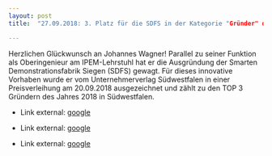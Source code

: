```yaml
---
layout: post
title:  "27.09.2018: 3. Platz für die SDFS in der Kategorie "Gründer" des Unternehmerpreises Südwestfalen"

---
```


Herzlichen Glückwunsch an Johannes Wagner! Parallel zu seiner Funktion als Oberingenieur am IPEM-Lehrstuhl hat er die Ausgründung der Smarten Demonstrationsfabrik Siegen  (SDFS) gewagt. Für dieses innovative Vorhaben wurde er vom Unternehmerverlag Südwestfalen in einer Preisverleihung am 20.09.2018 ausgezeichnet und zählt zu den TOP 3 Gründern des Jahres 2018 in Südwestfalen.




- Link external:
<a href="https://www.ipem.mb.uni-siegen.de/arbeitsgruppe/wagner.html?lang=de">google</a>


- Link external:
<a href="https://demofabrik-siegen.de/">google</a>


- Link external:
<a href="https://unternehmerverlag-suedwestfalen.de/">google</a>

